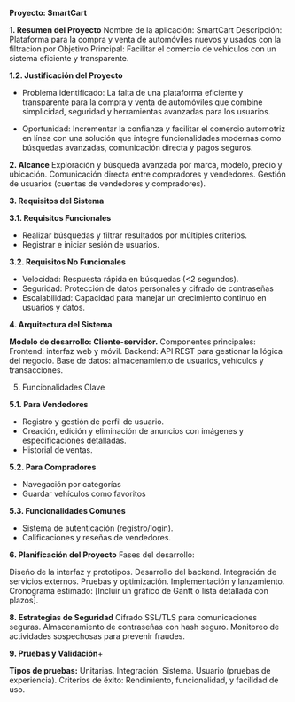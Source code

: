 **Proyecto: SmartCart**

**1. Resumen del Proyecto**
Nombre de la aplicación: SmartCart
Descripción: Plataforma para la compra y venta de automóviles nuevos y usados con la filtracion por 
Objetivo Principal: Facilitar el comercio de vehículos con un sistema eficiente y transparente.


**1.2. Justificación del Proyecto**

* Problema identificado: La falta de una plataforma eficiente y transparente para la compra y venta de automóviles que combine simplicidad, seguridad y herramientas avanzadas para los usuarios.

* Oportunidad: Incrementar la confianza y facilitar el comercio automotriz en línea con una solución que integre funcionalidades modernas como búsquedas avanzadas, comunicación directa y pagos seguros.



**2. Alcance**
Exploración y búsqueda avanzada por marca, modelo, precio y ubicación.
Comunicación directa entre compradores y vendedores.
Gestión de usuarios (cuentas de vendedores y compradores).


**3. Requisitos del Sistema**

**3.1. Requisitos Funcionales**
* Realizar búsquedas y filtrar resultados por múltiples criterios.
* Registrar e iniciar sesión de usuarios.


**3.2. Requisitos No Funcionales**
* Velocidad: Respuesta rápida en búsquedas (<2 segundos).
* Seguridad: Protección de datos personales y cifrado de contraseñas
* Escalabilidad: Capacidad para manejar un crecimiento continuo en usuarios y datos.

**4. Arquitectura del Sistema**

**Modelo de desarrollo: Cliente-servidor.**
Componentes principales:
Frontend: interfaz web y móvil.
Backend: API REST para gestionar la lógica del negocio.
Base de datos: almacenamiento de usuarios, vehículos y transacciones.


5. Funcionalidades Clave

**5.1. Para Vendedores**
* Registro y gestión de perfil de usuario.
* Creación, edición y eliminación de anuncios con imágenes y especificaciones detalladas.
* Historial de ventas.

**5.2. Para Compradores**
* Navegación por categorías
* Guardar vehículos como favoritos

**5.3. Funcionalidades Comunes**
* Sistema de autenticación (registro/login).
* Calificaciones y reseñas de vendedores.



**6. Planificación del Proyecto**
Fases del desarrollo:

Diseño de la interfaz y prototipos.
Desarrollo del backend.
Integración de servicios externos.
Pruebas y optimización.
Implementación y lanzamiento.
Cronograma estimado: [Incluir un gráfico de Gantt o lista detallada con plazos].



**8. Estrategias de Seguridad**
Cifrado SSL/TLS para comunicaciones seguras.
Almacenamiento de contraseñas con hash seguro.
Monitoreo de actividades sospechosas para prevenir fraudes.


**9. Pruebas y Validación**+

**Tipos de pruebas:**
Unitarias.
Integración.
Sistema.
Usuario (pruebas de experiencia).
Criterios de éxito: Rendimiento, funcionalidad, y facilidad de uso.

